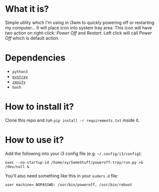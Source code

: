 What it is?
===========
Simple utility which I'm using in i3wm to quickly powering off or restarting my computer… It will place icon into system tray area. This icon will have two action on right-click: *Power Off* and *Restart*. Left click will call *Power Off* which is default action.

Dependencies
============
- `python3`
- [`pystray`](https://github.com/moses-palmer/pystray)
- [`zenity`](https://library.gnome.org/users/zenity/stable/)
- `bash`

How to install it?
==================
Clone this repo and run `pip install -r requirements.txt` inside it.

How to use it?
==============
Add the following into your i3 config file (e.g. `~/.config/i3/config`):
```
exec --no-startup-id /home/xy/SomeStuff/poweroff-tray/run.py >& /dev/null &
```

You'll also need something like this in your `suders.d` file:
```
user machine= NOPASSWD: /usr/bin/poweroff, /usr/bin/reboot
```
